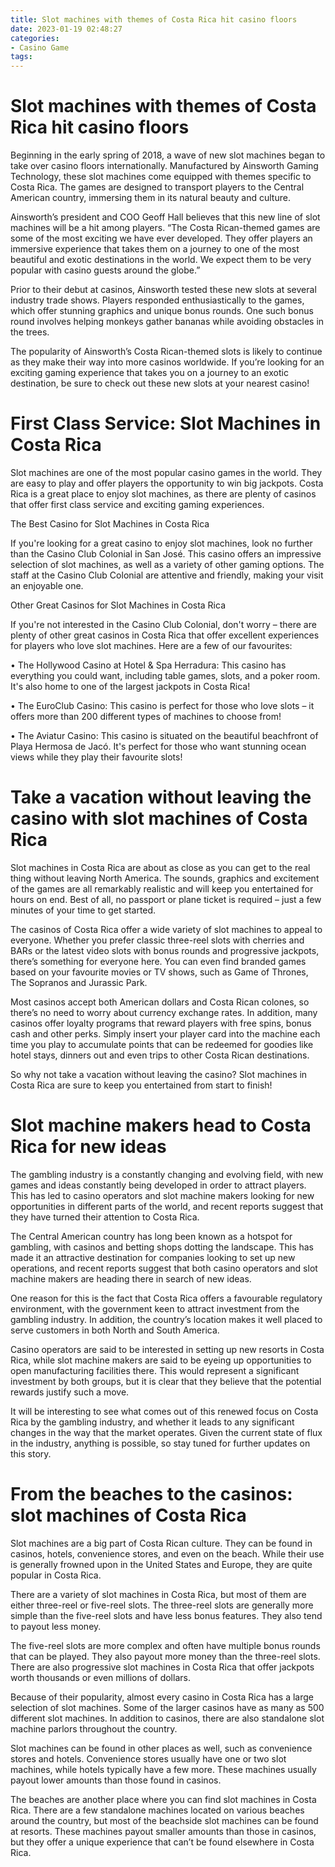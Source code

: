 ```yaml
---
title: Slot machines with themes of Costa Rica hit casino floors
date: 2023-01-19 02:48:27
categories:
- Casino Game
tags:
---
```



#  Slot machines with themes of Costa Rica hit casino floors

Beginning in the early spring of 2018, a wave of new slot machines began to take over casino floors internationally. Manufactured by Ainsworth Gaming Technology, these slot machines come equipped with themes specific to Costa Rica. The games are designed to transport players to the Central American country, immersing them in its natural beauty and culture.

Ainsworth’s president and COO Geoff Hall believes that this new line of slot machines will be a hit among players. “The Costa Rican-themed games are some of the most exciting we have ever developed. They offer players an immersive experience that takes them on a journey to one of the most beautiful and exotic destinations in the world. We expect them to be very popular with casino guests around the globe.”

Prior to their debut at casinos, Ainsworth tested these new slots at several industry trade shows. Players responded enthusiastically to the games, which offer stunning graphics and unique bonus rounds. One such bonus round involves helping monkeys gather bananas while avoiding obstacles in the trees.

The popularity of Ainsworth’s Costa Rican-themed slots is likely to continue as they make their way into more casinos worldwide. If you’re looking for an exciting gaming experience that takes you on a journey to an exotic destination, be sure to check out these new slots at your nearest casino!

#  First Class Service: Slot Machines in Costa Rica 

Slot machines are one of the most popular casino games in the world. They are easy to play and offer players the opportunity to win big jackpots. Costa Rica is a great place to enjoy slot machines, as there are plenty of casinos that offer first class service and exciting gaming experiences.

The Best Casino for Slot Machines in Costa Rica

If you're looking for a great casino to enjoy slot machines, look no further than the Casino Club Colonial in San José. This casino offers an impressive selection of slot machines, as well as a variety of other gaming options. The staff at the Casino Club Colonial are attentive and friendly, making your visit an enjoyable one.

Other Great Casinos for Slot Machines in Costa Rica

If you're not interested in the Casino Club Colonial, don't worry – there are plenty of other great casinos in Costa Rica that offer excellent experiences for players who love slot machines. Here are a few of our favourites: 

• The Hollywood Casino at Hotel & Spa Herradura: This casino has everything you could want, including table games, slots, and a poker room. It's also home to one of the largest jackpots in Costa Rica! 

• The EuroClub Casino: This casino is perfect for those who love slots – it offers more than 200 different types of machines to choose from! 

• The Aviatur Casino: This casino is situated on the beautiful beachfront of Playa Hermosa de Jacó. It's perfect for those who want stunning ocean views while they play their favourite slots!

#  Take a vacation without leaving the casino with slot machines of Costa Rica 

Slot machines in Costa Rica are about as close as you can get to the real thing without leaving North America. The sounds, graphics and excitement of the games are all remarkably realistic and will keep you entertained for hours on end. Best of all, no passport or plane ticket is required – just a few minutes of your time to get started.

The casinos of Costa Rica offer a wide variety of slot machines to appeal to everyone. Whether you prefer classic three-reel slots with cherries and BARs or the latest video slots with bonus rounds and progressive jackpots, there’s something for everyone here. You can even find branded games based on your favourite movies or TV shows, such as Game of Thrones, The Sopranos and Jurassic Park.

Most casinos accept both American dollars and Costa Rican colones, so there’s no need to worry about currency exchange rates. In addition, many casinos offer loyalty programs that reward players with free spins, bonus cash and other perks. Simply insert your player card into the machine each time you play to accumulate points that can be redeemed for goodies like hotel stays, dinners out and even trips to other Costa Rican destinations.

So why not take a vacation without leaving the casino? Slot machines in Costa Rica are sure to keep you entertained from start to finish!

#  Slot machine makers head to Costa Rica for new ideas 

The gambling industry is a constantly changing and evolving field, with new games and ideas constantly being developed in order to attract players. This has led to casino operators and slot machine makers looking for new opportunities in different parts of the world, and recent reports suggest that they have turned their attention to Costa Rica.

The Central American country has long been known as a hotspot for gambling, with casinos and betting shops dotting the landscape. This has made it an attractive destination for companies looking to set up new operations, and recent reports suggest that both casino operators and slot machine makers are heading there in search of new ideas.

One reason for this is the fact that Costa Rica offers a favourable regulatory environment, with the government keen to attract investment from the gambling industry. In addition, the country’s location makes it well placed to serve customers in both North and South America.

Casino operators are said to be interested in setting up new resorts in Costa Rica, while slot machine makers are said to be eyeing up opportunities to open manufacturing facilities there. This would represent a significant investment by both groups, but it is clear that they believe that the potential rewards justify such a move.

It will be interesting to see what comes out of this renewed focus on Costa Rica by the gambling industry, and whether it leads to any significant changes in the way that the market operates. Given the current state of flux in the industry, anything is possible, so stay tuned for further updates on this story.

#  From the beaches to the casinos: slot machines of Costa Rica

Slot machines are a big part of Costa Rican culture. They can be found in casinos, hotels, convenience stores, and even on the beach. While their use is generally frowned upon in the United States and Europe, they are quite popular in Costa Rica.

There are a variety of slot machines in Costa Rica, but most of them are either three-reel or five-reel slots. The three-reel slots are generally more simple than the five-reel slots and have less bonus features. They also tend to payout less money.

The five-reel slots are more complex and often have multiple bonus rounds that can be played. They also payout more money than the three-reel slots. There are also progressive slot machines in Costa Rica that offer jackpots worth thousands or even millions of dollars.

Because of their popularity, almost every casino in Costa Rica has a large selection of slot machines. Some of the larger casinos have as many as 500 different slot machines. In addition to casinos, there are also standalone slot machine parlors throughout the country.

Slot machines can be found in other places as well, such as convenience stores and hotels. Convenience stores usually have one or two slot machines, while hotels typically have a few more. These machines usually payout lower amounts than those found in casinos.

The beaches are another place where you can find slot machines in Costa Rica. There are a few standalone machines located on various beaches around the country, but most of the beachside slot machines can be found at resorts. These machines payout smaller amounts than those in casinos, but they offer a unique experience that can’t be found elsewhere in Costa Rica.